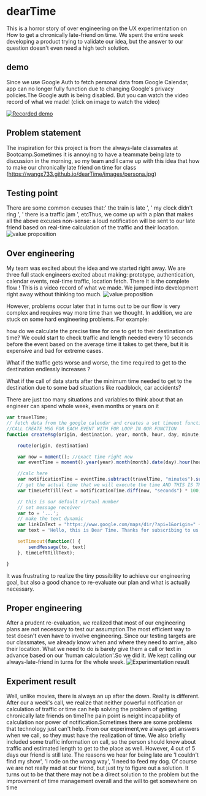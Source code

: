 # dearTime
This is a horror story of over engineering on the UX experimentation on How to get a chronically late-friend on time. We spent the entire week developing a product trying to validate our idea, but the answer to our question doesn't even need a high tech solution.

## demo
Since we use Google Auth to fetch personal data from Google Calendar, app can no longer fully function due to changing Google's privacy policies.The Google auth is being disabled. But you can watch the video record of what we made!
(click on image to watch the video)

[![Recorded demo]( https://wangx733.github.io/dearTime/images/dearTimeDisplay.jpg)](https://youtu.be/UAfmD_vbJrU)

## Problem statement
The inspiration for this project is from the always-late classmates at Bootcamp.Sometimes it is annoying to have a teammate being late to discussion in the morning, so my team and I came up with this idea that how to make our chronically late friend on time for class
(https://wangx733.github.io/dearTime/images/persona.jpg)


## Testing point
There are some common excuses that:' the train is late ', ' my clock didn't ring ', ' there is a traffic jam ', etcThus, we come up with a plan that makes all the above excuses non-sense: a loud notification will be sent to our late friend based on real-time calculation of the traffic and their location.
![value proposition](https://wangx733.github.io/dearTime/images/value.png)

## Over engineering
My team was excited about the idea and we started right away. We are three full stack engineers excited about making: prototype, authentication, calendar events, real-time traffic, location fetch. There it is the complete flow ! This is a video record of what we made. We jumped into development right away without thinking too much.
![value proposition](https://wangx733.github.io/dearTime/images/userFlow.png)

However, problems occur later that in turns out to be our flow is very complex and requires way more time than we thought. In addition, we are stuck on some hard engineering problems. For example:

how do we calculate the precise time for one to get to their destination on time? We could start to check traffic and length needed every 10 seconds before the event based on the average time it takes to get there, but it is expensive and bad for extreme cases. 

What if the traffic gets worse and worse, the time required to get to the destination endlessly increases ?

What if the call of data starts after the minimum time needed to get to the destination due to some bad situations like roadblock, car accidents? 

There are just too many situations and variables to think about that an engineer can spend whole week, even months or years on it

```javascript
var travelTime;
// fetch data from the google calendar and creates a set timeout function that has the time left till notification is sent.
//CALL CREATE MSG FOR EACH EVENT WITH FOR LOOP IN OUR FUNCTION
function createMsg(origin, destination, year, month, hour, day, minute, preferredTimeBefore, arrive) {

    route(origin, destination)

    var now = moment(); //exact time right now
    var eventTime = moment().year(year).month(month).date(day).hour(hour).minute(minute); // 6/18/2019 11:53am

    //calc here
    var notificationTime = eventTime.subtract(travelTime, "minutes").subtract(preferredTimeBefore, "minutes"); //subtracts time it takes to arrive
    // get the actual time that we will execute the time AND THIS IS THE TIME U SEND THE TEXT
    var timeLeftTillText = notificationTime.diff(now, "seconds") * 100;

    // this is our default virtual number
    // set message receiver
    var to = '...';
    // make the text dynamic
    var linkInText = "https://www.google.com/maps/dir/?api=1&origin=" + origin + "& destination=" + destination;
    var text = 'Hello, this is Dear Time. Thanks for subscribing to us. We will help you to get to your place on time. Click here to see the route: ' + linkInText;

    setTimeout(function() {
        sendMessage(to, text)
    }, timeLeftTillText);

}

```

It was frustrating to realize the tiny possibility to achieve our engineering goal, but also a good chance to re-evaluate our plan and what is actually necessary.

## Proper engineering
After a prudent re-evaluation, we realized that most of our engineering plans are not necessary to test our assumption.The most efficient way to test doesn't even have to involve engineering. Since our testing targets are our classmates, we already know when and where they need to arrive, also their location. What we need to do is barely give them a call or text in advance based on our 'human calculation'.So we did it. We kept calling our always-late-friend in turns for the whole week.
![Experimentation result](https://wangx733.github.io/dearTime/images/callSchedule.svg)

## Experiment result
Well, unlike movies, there is always an up after the down. Reality is different. After our a week's call, we realize that neither powerful notification or calculation of traffic or time can help solving the problem of getting chronically late friends on timeThe pain point is neight incapability of calculation nor power of notification.Sometimes there are some problems that technology just can't help. From our experiment,we always get answers when we call, so they must have the realization of time. We also briefly included some traffic information on call, so the person should know about traffic and estimated length to get to the place as well. However, 4 out of 5 days our friend is still late. The reasons we hear for being late are 'I couldn't find my show', 'I rode on the wrong way', 'I need to feed my dog. Of course we are not really mad at our friend, but just try to figure out a solution. It turns out to be that there may not be a direct solution to the problem but the improvement of time management overall and the will to get somewhere on time

